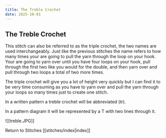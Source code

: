 ```yaml
---
title: The Treble Crochet
date: 2025-10-01
---
```


## The Treble Crochet
This stitch can also be referred to as the triple crochet, the two names are used interchangeably. Just like the previous stitches the name refers to how many times your are going to pull the yarn through the loop on your hook. Your are going to yarn over until you have four loops on your hook, pull through the first two like you would for the double, and then yarn over and pull through two loops a total of two more times.

The triple crochet will give you a lot of height very quickly but I can find it to be very time consuming as you have to yarn over and pull the yarn through your loops so many times just to create one stitch. 

In a written pattern a treble crochet will be abbreviated (tr).

In a pattern diagram it will be represented by a T with two lines through it.

![[treble.JPG]]




Return to Stitches [[stitches/index|index]]